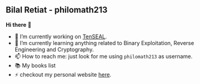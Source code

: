 ## Bilal Retiat - philomath213

**Hi there** 👋

- 🔭 I’m currently working on [TenSEAL](https://github.com/OpenMined/TenSEAL).
- 🌱 I’m currently learning anything related to Binary Exploitation, Reverse Engineering and Cryptography.
- 📫 How to reach me: just look for me using `philomath213` as username.
- :books: My books list
- ⚡ checkout my personal website [here](https://philomath213.github.io/).
